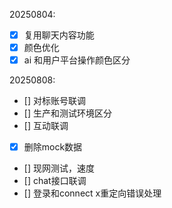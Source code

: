 20250804:
- [x] 复用聊天内容功能
- [x] 颜色优化
- [x] ai 和用户平台操作颜色区分

20250808:
- [] 对标账号联调
- [] 生产和测试环境区分
- [] 互动联调
- [x] 删除mock数据
- [] 现网测试，速度
- [] chat接口联调
- [] 登录和connect x重定向错误处理

